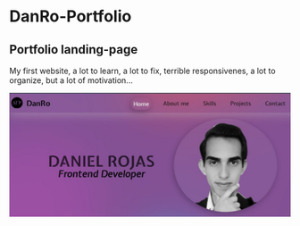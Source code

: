 # DanRo-Portfolio
## Portfolio landing-page
My first website, a lot to learn, a lot to fix, terrible responsivenes, a lot to organize, but a lot of motivation...

<a href="#"><img src="photo1702251863.jpeg"></a>
